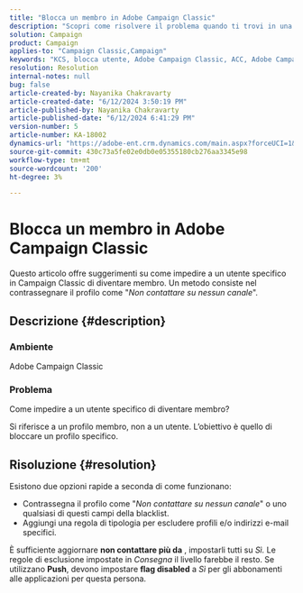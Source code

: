 ```yaml
---
title: "Blocca un membro in Adobe Campaign Classic"
description: "Scopri come risolvere il problema quando ti trovi in una situazione in cui è necessario bloccare un utente specifico per diventare membro."
solution: Campaign
product: Campaign
applies-to: "Campaign Classic,Campaign"
keywords: "KCS, blocca utente, Adobe Campaign Classic, ACC, Adobe Campaign, Procedura"
resolution: Resolution
internal-notes: null
bug: false
article-created-by: Nayanika Chakravarty
article-created-date: "6/12/2024 3:50:19 PM"
article-published-by: Nayanika Chakravarty
article-published-date: "6/12/2024 6:41:29 PM"
version-number: 5
article-number: KA-18002
dynamics-url: "https://adobe-ent.crm.dynamics.com/main.aspx?forceUCI=1&pagetype=entityrecord&etn=knowledgearticle&id=0a19c172-d328-ef11-840b-0022480a40c2"
source-git-commit: 430c73a5fe02e0db0e05355180cb276aa3345e98
workflow-type: tm+mt
source-wordcount: '200'
ht-degree: 3%

---
```


# Blocca un membro in Adobe Campaign Classic


Questo articolo offre suggerimenti su come impedire a un utente specifico in Campaign Classic di diventare membro. Un metodo consiste nel contrassegnare il profilo come &quot;*Non contattare su nessun canale*&quot;.

## Descrizione {#description}


### <b>Ambiente</b>

Adobe Campaign Classic

### <b>Problema</b>

Come impedire a un utente specifico di diventare membro?

Si riferisce a un profilo membro, non a un utente. L’obiettivo è quello di bloccare un profilo specifico.




## Risoluzione {#resolution}


Esistono due opzioni rapide a seconda di come funzionano:

- Contrassegna il profilo come &quot;*Non contattare su nessun canale*&quot; o uno qualsiasi di questi campi della blacklist.
- Aggiungi una regola di tipologia per escludere profili e/o indirizzi e-mail specifici.


È sufficiente aggiornare <b>non contattare più da</b> , impostarli tutti su *Sì.* Le regole di esclusione impostate in *Consegna* il livello farebbe il resto. Se utilizzano <b>Push</b>, devono impostare <b>flag disabled</b> a *Sì* per gli abbonamenti alle applicazioni per questa persona.
